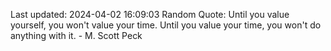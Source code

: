 Last updated: 2024-04-02 16:09:03
Random Quote: Until you value yourself, you won't value your time. Until you value your time, you won't do anything with it. - M. Scott Peck